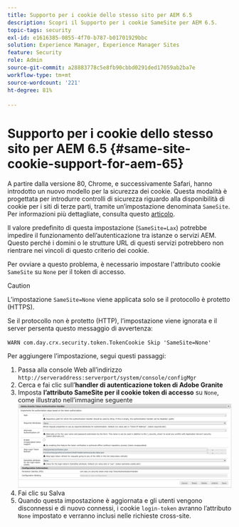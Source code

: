 ```yaml
---
title: Supporto per i cookie dello stesso sito per AEM 6.5
description: Scopri il Supporto per i cookie SameSite per AEM 6.5.
topic-tags: security
exl-id: e1616385-0855-4f70-b787-b01701929bbc
solution: Experience Manager, Experience Manager Sites
feature: Security
role: Admin
source-git-commit: a28883778c5e8fb90cbbd0291ded17059ab2ba7e
workflow-type: tm+mt
source-wordcount: '221'
ht-degree: 81%

---
```


# Supporto per i cookie dello stesso sito per AEM 6.5 {#same-site-cookie-support-for-aem-65}

A partire dalla versione 80, Chrome, e successivamente Safari, hanno introdotto un nuovo modello per la sicurezza dei cookie. Questa modalità è progettata per introdurre controlli di sicurezza riguardo alla disponibilità di cookie per i siti di terze parti, tramite un’impostazione denominata `SameSite`. Per informazioni più dettagliate, consulta questo [articolo](https://web.dev/samesite-cookies-explained/).

Il valore predefinito di questa impostazione (`SameSite=Lax`) potrebbe impedire il funzionamento dell’autenticazione tra istanze o servizi AEM. Questo perché i domini o le strutture URL di questi servizi potrebbero non rientrare nei vincoli di questo criterio dei cookie.

Per ovviare a questo problema, è necessario impostare l&#39;attributo cookie `SameSite` su `None` per il token di accesso.

>[!CAUTION]
>
>L’impostazione `SameSite=None` viene applicata solo se il protocollo è protetto (HTTPS).
>
>Se il protocollo non è protetto (HTTP), l’impostazione viene ignorata e il server persenta questo messaggio di avvertenza:
>
>`WARN com.day.crx.security.token.TokenCookie Skip 'SameSite=None'`

Per aggiungere l’impostazione, segui questi passaggi:

1. Passa alla console Web all’indirizzo `http://serveraddress:serverport/system/console/configMgr`
1. Cerca e fai clic sull’**handler di autenticazione token di Adobe Granite**
1. Imposta **l’attributo SameSite per il cookie token di accesso** su `None`, come illustrato nell’immagine seguente
   ![samesite](assets/samesite1.png)
1. Fai clic su Salva
1. Quando questa impostazione è aggiornata e gli utenti vengono disconnessi e di nuovo connessi, i cookie `login-token` avranno l’attributo `None` impostato e verranno inclusi nelle richieste cross-site.
